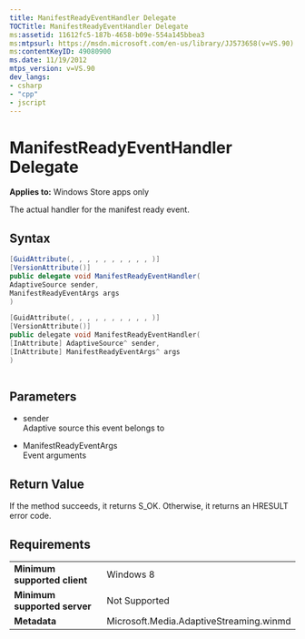 ```yaml
---
title: ManifestReadyEventHandler Delegate
TOCTitle: ManifestReadyEventHandler Delegate
ms:assetid: 11612fc5-187b-4658-b09e-554a145bbea3
ms:mtpsurl: https://msdn.microsoft.com/en-us/library/JJ573658(v=VS.90)
ms:contentKeyID: 49080900
ms.date: 11/19/2012
mtps_version: v=VS.90
dev_langs:
- csharp
- "cpp"
- jscript
---
```


# ManifestReadyEventHandler Delegate

**Applies to:** Windows Store apps only

The actual handler for the manifest ready event.

## Syntax

```csharp
[GuidAttribute(, , , , , , , , , , )]
[VersionAttribute()]
public delegate void ManifestReadyEventHandler(
AdaptiveSource sender,
ManifestReadyEventArgs args
)
```

```cpp
[GuidAttribute(, , , , , , , , , , )]
[VersionAttribute()]
public delegate void ManifestReadyEventHandler(
[InAttribute] AdaptiveSource^ sender,
[InAttribute] ManifestReadyEventArgs^ args
)
```

```jscript
```

## Parameters

  - sender  
    Adaptive source this event belongs to

  - ManifestReadyEventArgs  
    Event arguments

## Return Value

If the method succeeds, it returns S\_OK. Otherwise, it returns an HRESULT error code.

## Requirements

|||
|--- |--- |
|**Minimum supported client**|Windows 8|
|**Minimum supported server**|Not Supported|
|**Metadata**|Microsoft.Media.AdaptiveStreaming.winmd|

